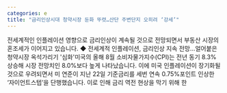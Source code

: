 ```yaml
---
categories: e
title: "금리인상시대 청약시장 둔화 뚜렷…산단 주변단지 오히려 ‘강세’"
---
```

전세계적인 인플레이션 영향으로 금리인상이 계속될 것으로 전망되면서 부동산 시장의 혼조세가 이어지고 있습니다. ◆ 전세계적 인플레이션, 금리인상 지속 전망...얼어붙은 청약시장 옥석가리기 &#39;심화&#39;미국의 올해 8월 소비자물가지수(CPI)는 전년 동기 8.3% 상승해 시장 전망치인 8.0%보다 높게 나타났습니다. 이에 미국 인플레이션이 장기화될 것으로 우려되면서 미 연준이 지난 22일 기준금리를 세번 연속 0.75%포인트 인상한 &lsquo;자이언트스텝&rsquo;을 단행했습니다. 이로 인해 금리 역전 현상을 막기 위해 한